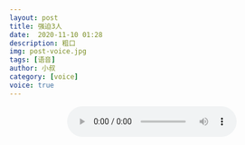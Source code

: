 ```yaml
---
layout: post
title: 强迫3人
date:  2020-11-10 01:28
description: 粗口
img: post-voice.jpg
tags: [语音]
author: 小叔
category: [voice]
voice: true
---
```

<div align="center">
  <audio controls preload="auto" src="https://klouderr.sgp1.digitaloceanspaces.com/1617099152420-%E5%BC%BA%E8%BF%AB3%E4%BA%BA.mp4"></audio>
</div>
